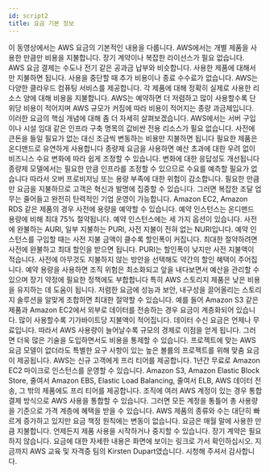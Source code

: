 ```yaml
---
id: script2
title: 요금 기본 정보
---
```


이 동영상에서는 AWS 요금의 기본적인 내용을 다룹니다. AWS에서는 개별 제품을 사용한 만큼만 비용을 지불합니다. 장기 계약이나 복잡한 라이선스가 필요 없습니다. AWS 요금 결제는 수도나 전기 같은 공과금 납부와 비슷합니다. 사용한 제품에 대해서만 지불하면 됩니다. 사용을 중단할 때 추가 비용이나 종료 수수료가 없습니다. AWS는 다양한 클라우드 컴퓨팅 서비스를 제공합니다. 각 제품에 대해 정확히 실제로 사용한 리소스 양에 대해 비용을 지불합니다. AWS는 예약하면 더 저렴하고 많이 사용할수록 단위당 비용이 적어지며 AWS 규모가 커짐에 따라 비용이 적어지는 종량 과금제입니다. 이러한 요금의 핵심 개념에 대해 좀 더 자세히 살펴보겠습니다. AWS에서는 서버 구입이나 시설 임대 같은 인프라 구축 명목의 값비싼 전용 리소스가 필요 없습니다. 사전에 큰돈을 들일 필요가 없는 대신 조금씩 변동하는 비용만 지불하면 됩니다 필요한 제품은 온디맨드로 유연하게 사용합니다 종량제 요금을 사용하면 예산 초과에 대한 우려 없이 비즈니스 수요 변화에 따라 쉽게 조정할 수 있습니다. 변화에 대한 응답성도 개선됩니다 종량제 모델에서는 필요한 만큼 인프라를 조정할 수 있으므로 수요를 예측할 필요가 없습니다 따라서 오버 프로비저닝 또는 용량 부족에 대한 위험이 감소합니다. 필요한 만큼만 요금을 지불하므로 고객은 혁신과 발명에 집중할 수 있습니다. 그러면 복잡한 조달 업무는 줄어들고 완전히 탄력적인 기업 운영이 가능합니다. Amazon EC2, Amazon RDS 같은 제품의 경우 사전에 용량을 예약할 수 있습니다. 예약 인스턴스는 온디맨드 용량에 비해 최대 75% 절약됩니다. 예약 인스턴스에는 세 가지 옵션이 있습니다. 사전에 완불하는 AURI, 일부 지불하는 PURI, 사전 지불이 전혀 없는 NURI입니다. 예약 인스턴스를 구입할 때는 사전 지불 금액이 클수록 할인폭이 커집니다. 최대한 절약하려면 사전에 완불하고 최대 할인을 받으면 됩니다. PURI는 할인폭이 낮지만 사전 지불액이 적습니다. 사전에 아무것도 지불하지 않는 방안을 선택해도 약간의 할인 혜택이 주어집니다. 예약 용량을 사용하면 조직 위험은 최소화되고 앞을 내다보면서 예산을 관리할 수 있으며 장기 약정에 필요한 정책에도 부합합니다 특히 AWS 스토리지 제품은 낮은 비용을 유지하는 데 도움이 됩니다. 저렴한 요금에 성능과 보안, 내구성을 끌어올리는 스토리지 솔루션을 알맞게 조합하면 최대한 절약할 수 있습니다. 예를 들어 Amazon S3 같은 제품과 Amazon EC2에서 외부로 데이터를 전송하는 경우 요금이 계층화되어 있습니다. 많이 사용할수록 기가바이트당 지불액이 적어집니다. 데이터 수신 요금은 언제나 무료입니다. 따라서 AWS 사용량이 늘어날수록 규모의 경제로 이점을 얻게 됩니다. 그러면 더욱 많은 기술을 도입하면서도 비용을 통제할 수 있습니다. 프로젝트에 맞는 AWS 요금 모델이 없더라도 특별한 요구 사항이 있는 높은 볼륨의 프로젝트를 위해 맞춤 요금이 제공됩니다. AWS는 신규 고객에게 프리 티어를 제공합니다. 1년간 무료로 Amazon EC2 마이크로 인스턴스를 운영할 수 있습니다. Amazon S3, Amazon Elastic Block Store, 줄여서 Amazon EBS, Elastic Load Balancing, 줄여서 ELB, AWS 데이터 전송, 그 밖의 제품에도 프리 티어를 제공합니다. 조직에 여러 AWS 계정이 있는 경우 통합 결제 방식으로 AWS 사용을 통합할 수 있습니다. 그러면 모든 계정을 통틀어 총 사용량을 기준으로 가격 계층에 혜택을 받을 수 있습니다. AWS 제품의 종류와 수는 대단히 빠르게 증가하고 있지만 요금 책정 원칙에는 변동이 없습니다. 요금은 매월 말에 사용한 만큼 지불합니다. 언제든지 제품 사용을 시작하거나 중지할 수 있습니다. 장기 계약은 필요하지 않습니다. 요금에 대한 자세한 내용은 화면에 보이는 링크로 가서 확인하십시오. 지금까지 AWS 교육 및 자격증 팀의 Kirsten Dupart였습니다. 시청해 주셔서 감사합니다.
